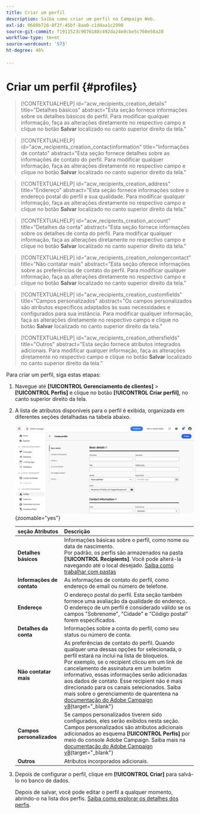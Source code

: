 ```yaml
---
title: Criar um perfil
description: Saiba como criar um perfil no Campaign Web.
exl-id: 0680b726-8f2f-45bf-8aa0-c1d4aa1c2990
source-git-commit: f1911523c9076188c492da24e0cbe5c760e58a28
workflow-type: tm+mt
source-wordcount: '573'
ht-degree: 46%

---
```


# Criar um perfil {#profiles}

>[!CONTEXTUALHELP]
>id="acw_recipients_creation_details"
>title="Detalhes básicos"
>abstract="Esta seção fornece informações sobre os detalhes básicos do perfil. Para modificar qualquer informação, faça as alterações diretamente no respectivo campo e clique no botão **Salvar** localizado no canto superior direito da tela."

>[!CONTEXTUALHELP]
>id="acw_recipients_creation_contactinformation"
>title="Informações de contato"
>abstract="Esta seção fornece detalhes sobre as informações de contato do perfil. Para modificar qualquer informação, faça as alterações diretamente no respectivo campo e clique no botão **Salvar** localizado no canto superior direito da tela."

>[!CONTEXTUALHELP]
>id="acw_recipients_creation_address"
>title="Endereço"
>abstract="Esta seção fornece informações sobre o endereço postal do perfil e sua qualidade. Para modificar qualquer informação, faça as alterações diretamente no respectivo campo e clique no botão **Salvar** localizado no canto superior direito da tela."

>[!CONTEXTUALHELP]
>id="acw_recipients_creation_account"
>title="Detalhes da conta"
>abstract="Esta seção fornece informações sobre os detalhes de conta do perfil. Para modificar qualquer informação, faça as alterações diretamente no respectivo campo e clique no botão **Salvar** localizado no canto superior direito da tela."

>[!CONTEXTUALHELP]
>id="acw_recipients_creation_nolongercontact"
>title="Não contatar mais"
>abstract="Esta seção oferece informações sobre as preferências de contato do perfil. Para modificar qualquer informação, faça as alterações diretamente no respectivo campo e clique no botão **Salvar** localizado no canto superior direito da tela."

>[!CONTEXTUALHELP]
>id="acw_recipients_creation_customfields"
>title="Campos personalizados"
>abstract="Os campos personalizados são atributos específicos adaptados às suas necessidades e configurados para sua instância. Para modificar qualquer informação, faça as alterações diretamente no respectivo campo e clique no botão **Salvar** localizado no canto superior direito da tela."

>[!CONTEXTUALHELP]
>id="acw_recipients_creation_othersfields"
>title="Outros"
>abstract="Esta seção fornece atributos integrados adicionais. Para modificar qualquer informação, faça as alterações diretamente no respectivo campo e clique no botão **Salvar** localizado no canto superior direito da tela."

Para criar um perfil, siga estas etapas:

1. Navegue até **[!UICONTROL Gerenciamento de clientes]** > **[!UICONTROL Perfis]** e clique no botão **[!UICONTROL Criar perfil]**, no canto superior direito da tela.

1. A lista de atributos disponíveis para o perfil é exibida, organizada em diferentes seções detalhadas na tabela abaixo.

   ![Captura de tela mostrando a lista de atributos disponíveis para o perfil, organizada em seções](assets/create-profile.png){zoomable="yes"}

   | seção Atributos | Descrição |
   |  ---  |  ---  |
   | **Detalhes básicos** | Informações básicas sobre o perfil, como nome ou data de nascimento.<br/>Por padrão, os perfis são armazenados na pasta **[!UICONTROL Recipients]**. Você pode alterá-la navegando até o local desejado. [Saiba como trabalhar com pastas](../get-started/permissions.md#folders) |
   | **Informações de contato** | As informações de contato do perfil, como endereço de email ou número de telefone. |
   | **Endereço** | O endereço postal do perfil. Esta seção também fornece uma avaliação da qualidade do endereço. O endereço de um perfil é considerado válido se os campos &quot;Sobrenome&quot;, &quot;Cidade&quot; e &quot;Código postal&quot; forem especificados. |
   | **Detalhes da conta** | Informações sobre a conta do perfil, como seu status ou número de conta. |
   | **Não contatar mais** | As preferências de contato do perfil. Quando qualquer uma dessas opções for selecionada, o perfil estará na inclui na lista de bloqueios.<br/>Por exemplo, se o recipient clicou em um link de cancelamento de assinatura em um boletim informativo, essas informações serão adicionadas aos dados de contato. Esse recipient não é mais direcionado para os canais selecionados. Saiba mais sobre o gerenciamento de quarentena na [documentação do Adobe Campaign v8](https://experienceleague.adobe.com/docs/campaign/campaign-v8/send/failures/quarantines.html){target="_blank"} |
   | **Campos personalizados** | Se campos personalizados tiverem sido configurados, eles serão exibidos nesta seção. Campos personalizados são atributos adicionais adicionados ao esquema **[!UICONTROL Perfis]** por meio do console Adobe Campaign. Saiba mais na [documentação do Adobe Campaign v8](https://experienceleague.adobe.com/docs/campaign/campaign-v8/developer/shemas-forms/extend-schema.html){target="_blank"} |
   | **Outros** | Atributos incorporados adicionais. |

1. Depois de configurar o perfil, clique em **[!UICONTROL Criar]** para salvá-lo no banco de dados.

   Depois de salvar, você pode editar o perfil a qualquer momento, abrindo-o na lista dos perfis. [Saiba como explorar os detalhes dos perfis](profile-view.md).